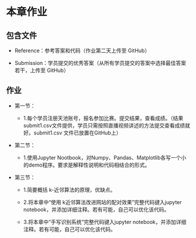 # 本章作业

## 包含文件

- Reference：参考答案和代码（作业第二天上传至 GitHub）

- Submission：学员提交的优秀答案（从所有学员提交的答案中选择最佳答案若干，上传至 GitHub）

## 作业

- 第一节：

  - 1.每个学员注册天池账号，报名参加比赛。提交结果，查看成绩。（结果  submit1.csv文件提供，学员只需按照直播视频讲述的方法提交查看成绩就好。submit1.csv 文件已放置在GitHub上）

- 第二节：

  - 1.使用Jupyter Nootbook，对Numpy、Pandas、Matplotlib各写一个小的demo程序。要求是解释性说明和代码相结合的形式。

- 第三节：

  - 1.简要概括 k-近邻算法的原理，优缺点。
  
  - 2.将本章中“使用 k­近邻算法改进网站的配对效果”完整代码键入jupyter notebook，并添加详细注释。若有可能，自己可以优化该代码。
  
  - 3.将本章中“手写识别系统”完整代码键入jupyter notebook，并添加详细注释。若有可能，自己可以优化该代码。


